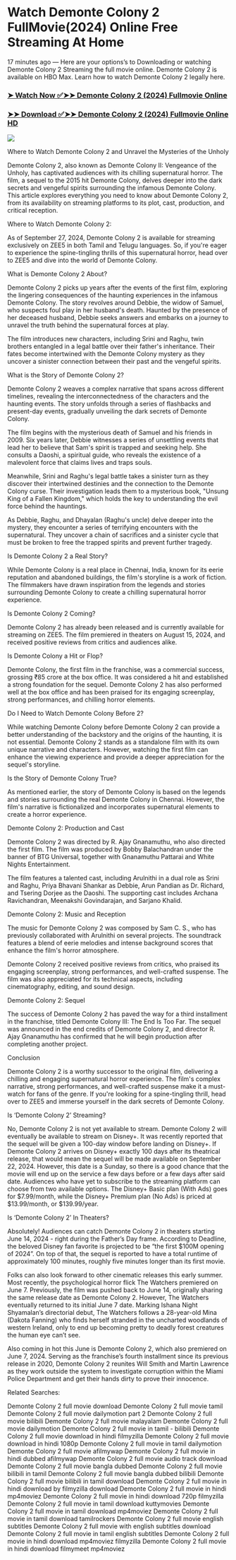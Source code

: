 # Watch Demonte Colony 2 FullMovie(2024) Online Free Streaming At Home

17 minutes ago — Here are your options’s to Downloading or watching Demonte Colony 2 Streaming the full movie online. Demonte Colony 2 is available on HBO Max. Learn how to watch Demonte Colony 2 legally here.


### [➤ Watch Now ✅➤➤ Demonte Colony 2 (2024) Fullmovie Online](https://tamilhindifreemovies.blogspot.com/2024/09/demonte-colony-2-near-me-2024.html)

### [➤➤ Download ✅➤➤ Demonte Colony 2 (2024) Fullmovie Online HD](https://tamilhindifreemovies.blogspot.com/2024/09/demonte-colony-2-near-me-2024.html)

<p dir="auto"><a href="https://tamilhindifreemovies.blogspot.com/2024/09/demonte-colony-2-near-me-2024.html" title="PLAY NOW" rel="nofollow"><img src="https://i.imgur.com/jhNGoEt.gif" style="max-width: 100%;"></a></p>


Where to Watch Demonte Colony 2 and Unravel the Mysteries of the Unholy

Demonte Colony 2, also known as Demonte Colony II: Vengeance of the Unholy, has captivated audiences with its chilling supernatural horror. The film, a sequel to the 2015 hit Demonte Colony, delves deeper into the dark secrets and vengeful spirits surrounding the infamous Demonte Colony. This article explores everything you need to know about Demonte Colony 2, from its availability on streaming platforms to its plot, cast, production, and critical reception.

Where to Watch Demonte Colony 2:

As of September 27, 2024, Demonte Colony 2 is available for streaming exclusively on ZEE5 in both Tamil and Telugu languages. So, if you're eager to experience the spine-tingling thrills of this supernatural horror, head over to ZEE5 and dive into the world of Demonte Colony.

What is Demonte Colony 2 About?

Demonte Colony 2 picks up years after the events of the first film, exploring the lingering consequences of the haunting experiences in the infamous Demonte Colony. The story revolves around Debbie, the widow of Samuel, who suspects foul play in her husband's death. Haunted by the presence of her deceased husband, Debbie seeks answers and embarks on a journey to unravel the truth behind the supernatural forces at play.

The film introduces new characters, including Srini and Raghu, twin brothers entangled in a legal battle over their father's inheritance. Their fates become intertwined with the Demonte Colony mystery as they uncover a sinister connection between their past and the vengeful spirits.

What is the Story of Demonte Colony 2?

Demonte Colony 2 weaves a complex narrative that spans across different timelines, revealing the interconnectedness of the characters and the haunting events. The story unfolds through a series of flashbacks and present-day events, gradually unveiling the dark secrets of Demonte Colony.

The film begins with the mysterious death of Samuel and his friends in 2009. Six years later, Debbie witnesses a series of unsettling events that lead her to believe that Sam's spirit is trapped and seeking help. She consults a Daoshi, a spiritual guide, who reveals the existence of a malevolent force that claims lives and traps souls.

Meanwhile, Srini and Raghu's legal battle takes a sinister turn as they discover their intertwined destinies and the connection to the Demonte Colony curse. Their investigation leads them to a mysterious book, "Unsung King of a Fallen Kingdom," which holds the key to understanding the evil force behind the hauntings.

As Debbie, Raghu, and Dhayalan (Raghu's uncle) delve deeper into the mystery, they encounter a series of terrifying encounters with the supernatural. They uncover a chain of sacrifices and a sinister cycle that must be broken to free the trapped spirits and prevent further tragedy.

Is Demonte Colony 2 a Real Story?

While Demonte Colony is a real place in Chennai, India, known for its eerie reputation and abandoned buildings, the film's storyline is a work of fiction. The filmmakers have drawn inspiration from the legends and stories surrounding Demonte Colony to create a chilling supernatural horror experience.

Is Demonte Colony 2 Coming?

Demonte Colony 2 has already been released and is currently available for streaming on ZEE5. The film premiered in theaters on August 15, 2024, and received positive reviews from critics and audiences alike.

Is Demonte Colony a Hit or Flop?

Demonte Colony, the first film in the franchise, was a commercial success, grossing ₹85 crore at the box office. It was considered a hit and established a strong foundation for the sequel. Demonte Colony 2 has also performed well at the box office and has been praised for its engaging screenplay, strong performances, and chilling horror elements.

Do I Need to Watch Demonte Colony Before 2?

While watching Demonte Colony before Demonte Colony 2 can provide a better understanding of the backstory and the origins of the haunting, it is not essential. Demonte Colony 2 stands as a standalone film with its own unique narrative and characters. However, watching the first film can enhance the viewing experience and provide a deeper appreciation for the sequel's storyline.

Is the Story of Demonte Colony True?

As mentioned earlier, the story of Demonte Colony is based on the legends and stories surrounding the real Demonte Colony in Chennai. However, the film's narrative is fictionalized and incorporates supernatural elements to create a horror experience.

Demonte Colony 2: Production and Cast

Demonte Colony 2 was directed by R. Ajay Gnanamuthu, who also directed the first film. The film was produced by Bobby Balachandran under the banner of BTG Universal, together with Gnanamuthu Pattarai and White Nights Entertainment.

The film features a talented cast, including Arulnithi in a dual role as Srini and Raghu, Priya Bhavani Shankar as Debbie, Arun Pandian as Dr. Richard, and Tsering Dorjee as the Daoshi. The supporting cast includes Archana Ravichandran, Meenakshi Govindarajan, and Sarjano Khalid.

Demonte Colony 2: Music and Reception

The music for Demonte Colony 2 was composed by Sam C. S., who has previously collaborated with Arulnithi on several projects. The soundtrack features a blend of eerie melodies and intense background scores that enhance the film's horror atmosphere.

Demonte Colony 2 received positive reviews from critics, who praised its engaging screenplay, strong performances, and well-crafted suspense. The film was also appreciated for its technical aspects, including cinematography, editing, and sound design.

Demonte Colony 2: Sequel

The success of Demonte Colony 2 has paved the way for a third installment in the franchise, titled Demonte Colony III: The End Is Too Far. The sequel was announced in the end credits of Demonte Colony 2, and director R. Ajay Gnanamuthu has confirmed that he will begin production after completing another project.

Conclusion

Demonte Colony 2 is a worthy successor to the original film, delivering a chilling and engaging supernatural horror experience. The film's complex narrative, strong performances, and well-crafted suspense make it a must-watch for fans of the genre. If you're looking for a spine-tingling thrill, head over to ZEE5 and immerse yourself in the dark secrets of Demonte Colony.


Is ‘Demonte Colony 2’ Streaming?

No, Demonte Colony 2 is not yet available to stream. Demonte Colony 2 will eventually be available to stream on Disney+. It was recently reported that the sequel will be given a 100-day window before landing on Disney+. If Demonte Colony 2 arrives on Disney+ exactly 100 days after its theatrical release, that would mean the sequel will be made available on September 22, 2024. However, this date is a Sunday, so there is a good chance that the movie will end up on the service a few days before or a few days after said date. Audiences who have yet to subscribe to the streaming platform can choose from two available options. The Disney+ Basic plan (With Ads) goes for $7.99/month, while the Disney+ Premium plan (No Ads) is priced at $13.99/month, or $139.99/year.

Is ‘Demonte Colony 2’ In Theaters?

Absolutely! Audiences can catch Demonte Colony 2 in theaters starting June 14, 2024 - right during the Father’s Day frame. According to Deadline, the beloved Disney fan favorite is projected to be “the first $100M opening of 2024”. On top of that, the sequel is reported to have a total runtime of approximately 100 minutes, roughly five minutes longer than its first movie.

Folks can also look forward to other cinematic releases this early summer. Most recently, the psychological horror flick The Watchers premiered on June 7. Previously, the film was pushed back to June 14, originally sharing the same release date as Demonte Colony 2. However, The Watchers eventually returned to its initial June 7 date. Marking Ishana Night Shyamalan’s directorial debut, The Watchers follows a 28-year-old Mina (Dakota Fanning) who finds herself stranded in the uncharted woodlands of western Ireland, only to end up becoming pretty to deadly forest creatures the human eye can’t see.

Also coming in hot this June is Demonte Colony 2, which also premiered on June 7, 2024. Serving as the franchise’s fourth installment since its previous release in 2020, Demonte Colony 2 reunites Will Smith and Martin Lawrence as they work outside the system to investigate corruption within the Miami Police Department and get their hands dirty to prove their innocence.


Related Searches:

Demonte Colony 2 full movie download
Demonte Colony 2 full movie tamil
Demonte Colony 2 full movie dailymotion part 2
Demonte Colony 2 full movie bilibili
Demonte Colony 2 full movie malayalam
Demonte Colony 2 full movie dailymotion
Demonte Colony 2 full movie in tamil - bilibili
Demonte Colony 2 full movie download in hindi filmyzilla
Demonte Colony 2 full movie download in hindi 1080p
Demonte Colony 2 full movie in tamil dailymotion
Demonte Colony 2 full movie afilmywap
Demonte Colony 2 full movie in hindi dubbed afilmywap
Demonte Colony 2 full movie audio track download
Demonte Colony 2 full movie bangla dubbed
Demonte Colony 2 full movie bilibili in tamil
Demonte Colony 2 full movie bangla dubbed bilibili
Demonte Colony 2 full movie bilibili in tamil download
Demonte Colony 2 full movie in hindi download by filmyzilla
download Demonte Colony 2 full movie in hindi mp4moviez
Demonte Colony 2 full movie in hindi download 720p filmyzilla
Demonte Colony 2 full movie in tamil download kuttymovies
Demonte Colony 2 full movie in tamil download mp4moviez
Demonte Colony 2 full movie in tamil download tamilrockers
Demonte Colony 2 full movie english subtitles
Demonte Colony 2 full movie with english subtitles download
Demonte Colony 2 full movie in tamil english subtitles
Demonte Colony 2 full movie in hindi download mp4moviez filmyzilla
Demonte Colony 2 full movie in hindi download filmymeet mp4moviez
